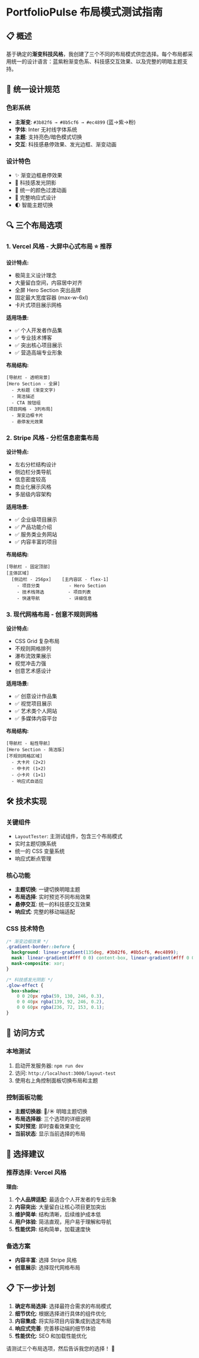 # PortfolioPulse 布局模式测试指南

## 📋 概述

基于确定的**渐变科技风格**，我创建了三个不同的布局模式供您选择。每个布局都采用统一的设计语言：蓝紫粉渐变色系、科技感交互效果、以及完整的明暗主题支持。

## 🎨 统一设计规范

### 色彩系统
- **主渐变**: `#3b82f6 → #8b5cf6 → #ec4899` (蓝→紫→粉)
- **字体**: Inter 无衬线字体系统
- **主题**: 支持亮色/暗色模式切换
- **交互**: 科技感悬停效果、发光边框、渐变动画

### 设计特色
- ✨ 渐变边框悬停效果
- 🌟 科技感发光阴影
- 🎯 统一的颜色过渡动画
- 📱 完整响应式设计
- 🌓 智能主题切换

## 🔍 三个布局选项

### 1. Vercel 风格 - 大屏中心式布局 ⭐ 推荐

**设计特点:**
- 极简主义设计理念
- 大量留白空间，内容居中对齐
- 全屏 Hero Section 突出品牌
- 固定最大宽度容器 (max-w-6xl)
- 卡片式项目展示网格

**适用场景:**
- ✅ 个人开发者作品集
- ✅ 专业技术博客
- ✅ 突出核心项目展示
- ✅ 营造高端专业形象

**布局结构:**
```
[导航栏 - 透明背景]
[Hero Section - 全屏]
  - 大标题 (渐变文字)
  - 简洁描述
  - CTA 按钮组
[项目网格 - 3列布局]
  - 渐变边框卡片
  - 悬停发光效果
```

### 2. Stripe 风格 - 分栏信息密集布局

**设计特点:**
- 左右分栏结构设计
- 侧边栏分类导航
- 信息密度较高
- 商业化展示风格
- 多层级内容架构

**适用场景:**
- ✅ 企业级项目展示
- ✅ 产品功能介绍
- ✅ 服务类业务网站
- ✅ 内容丰富的项目

**布局结构:**
```
[导航栏 - 固定顶部]
[主体区域]
  [侧边栏 - 256px]    [主内容区 - flex-1]
    - 项目分类           - Hero Section
    - 技术栈筛选         - 项目列表
    - 快速导航           - 详细信息
```

### 3. 现代网格布局 - 创意不规则网格

**设计特点:**
- CSS Grid 复杂布局
- 不规则网格排列
- 瀑布流效果展示
- 视觉冲击力强
- 创意艺术感设计

**适用场景:**
- ✅ 创意设计作品集
- ✅ 视觉项目展示
- ✅ 艺术类个人网站
- ✅ 多媒体内容平台

**布局结构:**
```
[导航栏 - 粘性导航]
[Hero Section - 简洁版]
[不规则网格区域]
  - 大卡片 (2×2)
  - 中卡片 (1×2)
  - 小卡片 (1×1)
  - 响应式自适应
```

## 🛠 技术实现

### 关键组件
- `LayoutTester`: 主测试组件，包含三个布局模式
- 实时主题切换系统
- 统一的 CSS 变量系统
- 响应式断点管理

### 核心功能
- **主题切换**: 一键切换明暗主题
- **布局选择**: 实时预览不同布局效果
- **悬停交互**: 统一的科技感交互效果
- **响应式**: 完整的移动端适配

### CSS 技术特色
```css
/* 渐变边框效果 */
.gradient-border::before {
  background: linear-gradient(135deg, #3b82f6, #8b5cf6, #ec4899);
  mask: linear-gradient(#fff 0 0) content-box, linear-gradient(#fff 0 0);
  mask-composite: xor;
}

/* 科技感发光阴影 */
.glow-effect {
  box-shadow: 
    0 0 20px rgba(59, 130, 246, 0.3),
    0 0 40px rgba(139, 92, 246, 0.2),
    0 0 60px rgba(236, 72, 153, 0.1);
}
```

## 📍 访问方式

### 本地测试
1. 启动开发服务器: `npm run dev`
2. 访问: `http://localhost:3000/layout-test`
3. 使用右上角控制面板切换布局和主题

### 控制面板功能
- **主题切换器**: 🌙/☀️ 明暗主题切换
- **布局选择器**: 三个选项的详细说明
- **实时预览**: 即时查看效果变化
- **当前状态**: 显示当前选择的布局

## 🎯 选择建议

### 推荐选择: **Vercel 风格**
**理由:**
1. **个人品牌适配**: 最适合个人开发者的专业形象
2. **内容突出**: 大量留白让核心项目更加突出
3. **维护简单**: 结构清晰，后续维护成本低
4. **用户体验**: 简洁直观，用户易于理解和导航
5. **性能优异**: 结构简单，加载速度快

### 备选方案
- **内容丰富**: 选择 Stripe 风格
- **创意展示**: 选择现代网格布局

## 📋 下一步计划

1. **确定布局选择**: 选择最符合需求的布局模式
2. **细节优化**: 根据选择进行具体的组件优化
3. **内容集成**: 将实际项目内容集成到选定布局
4. **响应式完善**: 完善移动端的细节体验
5. **性能优化**: SEO 和加载性能优化

请测试三个布局选项，然后告诉我您的选择！ 🚀
